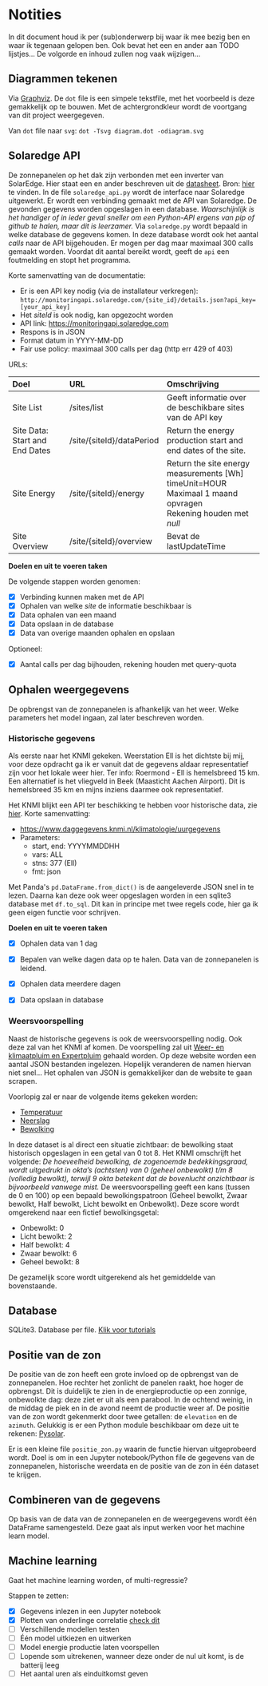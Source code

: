 # Notities

In dit document houd ik per (sub)onderwerp bij waar ik mee bezig ben en waar ik tegenaan gelopen ben. Ook bevat het een en ander aan TODO lijstjes...
De volgorde en inhoud zullen nog vaak wijzigen...

## Diagrammen tekenen

Via [Graphviz](https://graphviz.org/Gallery/directed/datastruct.html). De `dot` file is een simpele tekstfile, met het voorbeeld is deze gemakkelijk op te bouwen. Met de achtergrondkleur wordt de voortgang van dit project weergegeven.

Van `dot` file naar `svg`: `dot -Tsvg diagram.dot -odiagram.svg`

## Solaredge API

De zonnepanelen op het dak zijn verbonden met een inverter van SolarEdge. Hier staat een en ander beschreven uit de [datasheet](documentatie/se_monitoring_api.pdf). Bron: [hier](https://www.solaredge.com/sites/default/files/se_monitoring_api.pdf) te vinden.
In de file `solaredge_api.py` wordt de interface naar Solaredge uitgewerkt. Er wordt een verbinding gemaakt met de API van Solaredge. De gevonden gegevens worden opgeslagen in een database. _Waarschijnlijk is het handiger of in ieder geval sneller om een Python-API ergens van pip of github te halen, maar dit is leerzamer._ Via `solaredge.py` wordt bepaald in welke database de gegevens komen. In deze database wordt ook het aantal _calls_ naar de API bijgehouden. Er mogen per dag maar maximaal 300 calls gemaakt worden. Voordat dit aantal bereikt wordt, geeft de `api` een foutmelding en stopt het programma. 

Korte samenvatting van de documentatie:
- Er is een API key nodig (via de installateur verkregen): `http://monitoringapi.solaredge.com/{site_id}/details.json?api_key=[your_api_key]`
- Het _siteId_ is ook nodig, kan opgezocht worden
- API link: https://monitoringapi.solaredge.com
- Respons is in JSON
- Format datum in YYYY-MM-DD
- Fair use policy: maximaal 300 calls per dag (http err 429 of 403)

URLs:

| Doel | URL | Omschrijving |
| :--- | :--- | :--- |
| Site List | /sites/list | Geeft informatie over de beschikbare sites van de API key  |
| Site Data: Start and End Dates | /site/{siteId}/dataPeriod | Return the energy production start and end dates of the site. |
| Site Energy | /site/{siteId}/energy | Return the site energy measurements \[Wh\]<br>timeUnit=HOUR<br>Maximaal 1 maand opvragen<br>Rekening houden met _null_ |
| Site Overview | /site/{siteId}/overview | Bevat de lastUpdateTime |

**Doelen en uit te voeren taken**

De volgende stappen worden genomen:
- [x] Verbinding kunnen maken met de API
- [x] Ophalen van welke _site_ de informatie beschikbaar is
- [x] Data ophalen van een maand
- [x] Data opslaan in de database
- [x] Data van overige maanden ophalen en opslaan

Optioneel:
- [x] Aantal calls per dag bijhouden, rekening houden met query-quota


## Ophalen weergegevens

De opbrengst van de zonnepanelen is afhankelijk van het weer. Welke parameters het model ingaan, zal later beschreven worden.


### Historische gegevens

Als eerste naar het KNMI gekeken. Weerstation Ell is het dichtste bij mij, voor deze opdracht ga ik er vanuit dat de gegevens aldaar representatief zijn voor het lokale weer hier. Ter info: Roermond - Ell is hemelsbreed 15 km. Een alternatief is het vliegveld in Beek (Maasticht Aachen Airport). Dit is hemelsbreed 35 km en mijns inziens daarmee ook representatief.

Het KNMI blijkt een API ter beschikking te hebben voor historische data, zie [hier](https://www.knmi.nl/kennis-en-datacentrum/achtergrond/data-ophalen-vanuit-een-script). Korte samenvatting:

- https://www.daggegevens.knmi.nl/klimatologie/uurgegevens
- Parameters:
  - start, end: YYYYMMDDHH
  - vars: ALL
  - stns: 377 (Ell)
  - fmt: json

Met Panda's `pd.DataFrame.from_dict()` is de aangeleverde JSON snel in te lezen. Daarna kan deze ook weer opgeslagen worden in een sqlite3 database met `df.to_sql`. Dit kan in principe met twee regels code, hier ga ik geen eigen functie voor schrijven. 


**Doelen en uit te voeren taken**

- [x] Ophalen data van 1 dag
- [x] Bepalen van welke dagen data op te halen. Data van de zonnepanelen is leidend.
- [x] Ophalen data meerdere dagen
- [x] Data opslaan in database


### Weersvoorspelling

Naast de historische gegevens is ook de weersvoorspelling nodig. Ook deze zal van het KNMI af komen. De voorspelling zal uit [Weer- en klimaatpluim en Expertpluim](https://www.knmi.nl/nederland-nu/weer/waarschuwingen-en-verwachtingen/weer-en-klimaatpluim) gehaald worden. Op deze website worden een aantal JSON bestanden ingelezen. Hopelijk veranderen de namen hiervan niet snel... Het ophalen van JSON is gemakkelijker dan de website te gaan scrapen.

Voorlopig zal er naar de volgende items gekeken worden:
- [Temperatuur](https://cdn.knmi.nl/knmi/json/page/weer/waarschuwingen_verwachtingen/ensemble/iPluim/380_Expert_99999.json)
- [Neerslag](https://cdn.knmi.nl/knmi/json/page/weer/waarschuwingen_verwachtingen/ensemble/iPluim/380_Expert_13021.json)
- [Bewolking](https://cdn.knmi.nl/knmi/json/page/weer/waarschuwingen_verwachtingen/ensemble/iPluim/380_Expert_20010.json)

In deze dataset is al direct een situatie zichtbaar: de bewolking staat historisch opgeslagen in een getal van 0 tot 8. Het KNMI omschrijft het volgende: _De hoeveelheid bewolking, de zogenoemde bedekkingsgraad, wordt uitgedrukt in okta’s (achtsten) van 0 (geheel onbewolkt) t/m 8 (volledig bewolkt), terwijl 9 okta betekent dat de bovenlucht onzichtbaar is bijvoorbeeld vanwege mist._ De weersvoorspelling geeft een kans (tussen de 0 en 100) op een bepaald bewolkingspatroon (Geheel bewolkt, Zwaar bewolkt, Half bewolkt, Licht bewolkt en Onbewolkt). Deze score wordt omgerekend naar een fictief bewolkingsgetal: 

- Onbewolkt: 0
- Licht bewolkt: 2
- Half bewolkt: 4
- Zwaar bewolkt: 6
- Geheel bewolkt: 8

De gezamelijk score wordt uitgerekend als het gemiddelde van bovenstaande.

## Database

SQLite3. Database per file. [Klik voor tutorials](https://www.sqlitetutorial.net/sqlite-python/sqlite-python-select/)

## Positie van de zon

De positie van de zon heeft een grote invloed op de opbrengst van de zonnepanelen. Hoe rechter het zonlicht de panelen raakt, hoe hoger de opbrengst. Dit is duidelijk te zien in de energieproductie op een zonnige, onbewolkte dag: deze ziet er uit als een parabool. In de ochtend weinig, in de middag de piek en in de avond neemt de productie weer af. De positie van de zon wordt gekenmerkt door twee getallen: de `elevation` en de `azimuth`. Gelukkig is er een Python module beschikbaar om deze uit te rekenen: [Pysolar](https://pysolar.readthedocs.io/en/latest/#).

Er is een kleine file `positie_zon.py` waarin de functie hiervan uitgeprobeerd wordt. Doel is om in een Jupyter notebook/Python file de gegevens van de zonnepanelen, historische weerdata en de positie van de zon in één dataset te krijgen. 

## Combineren van de gegevens

Op basis van de data van de zonnepanelen en de weergegevens wordt één DataFrame samengesteld. Deze gaat als input werken voor het machine learn model.

## Machine learning

Gaat het machine learning worden, of multi-regressie?

Stappen te zetten:

- [x] Gegevens inlezen in een Jupyter notebook
- [x] Plotten van onderlinge correlatie [check dit](https://scikit-learn.org/stable/auto_examples/inspection/plot_linear_model_coefficient_interpretation.html#sphx-glr-auto-examples-inspection-plot-linear-model-coefficient-interpretation-py)
- [ ] Verschillende modellen testen
- [ ] Één model uitkiezen en uitwerken
- [ ] Model energie productie laten voorspellen
- [ ] Lopende som uitrekenen, wanneer deze onder de nul uit komt, is de batterij leeg
- [ ] Het aantal uren als einduitkomst geven
